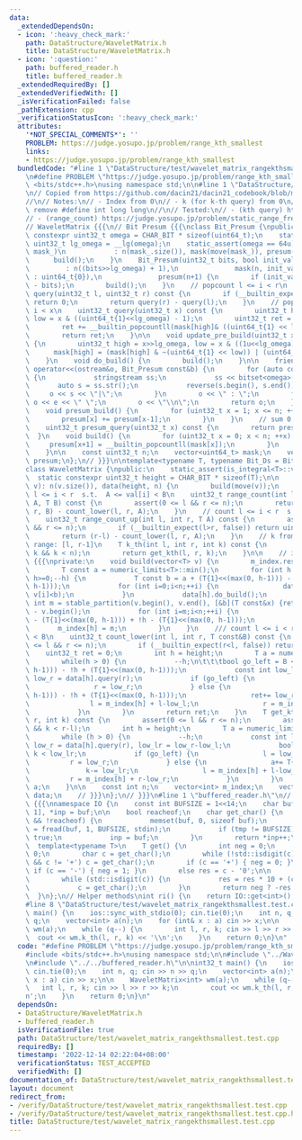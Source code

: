 ```yaml
---
data:
  _extendedDependsOn:
  - icon: ':heavy_check_mark:'
    path: DataStructure/WaveletMatrix.h
    title: DataStructure/WaveletMatrix.h
  - icon: ':question:'
    path: buffered_reader.h
    title: buffered_reader.h
  _extendedRequiredBy: []
  _extendedVerifiedWith: []
  _isVerificationFailed: false
  _pathExtension: cpp
  _verificationStatusIcon: ':heavy_check_mark:'
  attributes:
    '*NOT_SPECIAL_COMMENTS*': ''
    PROBLEM: https://judge.yosupo.jp/problem/range_kth_smallest
    links:
    - https://judge.yosupo.jp/problem/range_kth_smallest
  bundledCode: "#line 1 \"DataStructure/test/wavelet_matrix_rangekthsmallest.test.cpp\"\
    \n#define PROBLEM \"https://judge.yosupo.jp/problem/range_kth_smallest\"\n\n#include\
    \ <bits/stdc++.h>\nusing namespace std;\n\n#line 1 \"DataStructure/WaveletMatrix.h\"\
    \n// Copied from https://github.com/dacin21/dacin21_codebook/blob/master/trees/wavelet_matrix.cpp\n\
    //\n// Notes:\n// - Index from 0\n// - k (for k-th query) from 0\n// - Need to\
    \ remove #define int long long\n//\n// Tested:\n// - (kth query) https://judge.yosupo.jp/problem/range_kth_smallest\n\
    // - (range_count) https://judge.yosupo.jp/problem/static_range_frequency\n\n\
    // WaveletMatrix {{{\n// Bit Presum {{{\nclass Bit_Presum {\npublic:\n    static\
    \ constexpr uint32_t omega = CHAR_BIT * sizeof(uint64_t);\n    static constexpr\
    \ uint32_t lg_omega = __lg(omega);\n    static_assert(omega == 64u);\n\n    Bit_Presum(vector<uint64_t>\
    \ mask_)\n            : n(mask_.size()), mask(move(mask_)), presum(n+1) {\n  \
    \      build();\n    }\n    Bit_Presum(uint32_t bits, bool init_val = 0)\n   \
    \         : n((bits>>lg_omega) + 1),\n              mask(n, init_val ? ~uint64_t{0}\
    \ : uint64_t{0}),\n              presum(n+1) {\n        if (init_val) mask.back()<<=((n<<lg_omega)\
    \ - bits);\n        build();\n    }\n    // popcount l <= i < r\n    uint32_t\
    \ query(uint32_t l, uint32_t r) const {\n        if (__builtin_expect(r < l, false))\
    \ return 0;\n        return query(r) - query(l);\n    }\n    // popcount 0 <=\
    \ i < x\n    uint32_t query(uint32_t x) const {\n        uint32_t high = x>>lg_omega,\
    \ low = x & ((uint64_t{1}<<lg_omega) - 1);\n        uint32_t ret = presum_query(high);\n\
    \        ret += __builtin_popcountll(mask[high]& ((uint64_t{1} << low)-1));\n\
    \        return ret;\n    }\n\n    void update_pre_build(uint32_t x, bool val)\
    \ {\n        uint32_t high = x>>lg_omega, low = x & ((1u<<lg_omega) - 1);\n  \
    \      mask[high] = (mask[high] & ~(uint64_t{1} << low)) | (uint64_t{val}<<low);\n\
    \    }\n    void do_build() {\n        build();\n    }\n\n    friend ostream&\
    \ operator<<(ostream&o, Bit_Presum const&b) {\n        for (auto const& e : b.mask)\
    \ {\n            stringstream ss;\n            ss << bitset<omega>(e);\n     \
    \       auto s = ss.str();\n            reverse(s.begin(), s.end());\n       \
    \     o << s << \"|\";\n        }\n        o << \" : \";\n        for (auto const&e:b.presum)\
    \ o << e << \" \";\n        o << \"\\n\";\n        return o;\n    }\n\nprivate:\n\
    \    void presum_build() {\n        for (uint32_t x = 1; x <= n; ++x) {\n    \
    \        presum[x] += presum[x-1];\n        }\n    }\n    // sum 0 <= i < x\n\
    \    uint32_t presum_query(uint32_t x) const {\n        return presum[x];\n  \
    \  }\n    void build() {\n        for (uint32_t x = 0; x < n; ++x) {\n       \
    \     presum[x+1] = __builtin_popcountll(mask[x]);\n        }\n        presum_build();\n\
    \    }\n\n    const uint32_t n;\n    vector<uint64_t> mask;\n    vector<uint32_t>\
    \ presum;\n};\n// }}}\n\ntemplate<typename T, typename Bit_Ds = Bit_Presum>\n\
    class WaveletMatrix {\npublic:\n    static_assert(is_integral<T>::value);\n  \
    \  static constexpr uint32_t height = CHAR_BIT * sizeof(T);\n\n    WaveletMatrix(vector<T>\
    \ v): n(v.size()), data(height, n) {\n        build(move(v));\n    }\n    // count\
    \ l <= i < r  s.t.  A <= val[i] < B\n    uint32_t range_count(int l, int r, T\
    \ A, T B) const {\n        assert(0 <= l && r <= n);\n        return count_lower(l,\
    \ r, B) - count_lower(l, r, A);\n    }\n    // count l <= i < r  s.t.  A <= val[i]\n\
    \    uint32_t range_count_up(int l, int r, T A) const {\n        assert(0 <= l\
    \ && r <= n);\n        if (__builtin_expect(l>r, false)) return uint32_t{0};\n\
    \        return (r-l) - count_lower(l, r, A);\n    }\n    // k from 0\n    //\
    \ range: [l, r-1]\n    T k_th(int l, int r, int k) const {\n        assert(0 <=\
    \ k && k < n);\n        return get_kth(l, r, k);\n    }\n\n    // internal functions\
    \ {{{\nprivate:\n    void build(vector<T> v) {\n        m_index.resize(height);\n\
    \        T const a = numeric_limits<T>::min();\n        for (int h = height-1;\
    \ h>=0;--h) {\n            T const b = a + (T{1}<<(max(0, h-1))) - !h + (T{1}<<(max(0,\
    \ h-1)));\n            for (int i=0;i<n;++i) {\n                data[h].update_pre_build(i,\
    \ v[i]<b);\n            }\n            data[h].do_build();\n            const\
    \ int m = stable_partition(v.begin(), v.end(), [&b](T const&x) {return x < b;})\
    \ - v.begin();\n            for (int i=m;i<n;++i) {\n                v[i] = v[i]\
    \ - (T{1}<<(max(0, h-1))) + !h - (T{1}<<(max(0, h-1)));\n            }\n     \
    \       m_index[h] = m;\n        }\n    }\n    /// count l <= i < r  s.t.  val[i]\
    \ < B\n    uint32_t count_lower(int l, int r, T const&B) const {\n        assert(0\
    \ <= l && r <= n);\n        if (__builtin_expect(r<l, false)) return 0;\n    \
    \    uint32_t ret = 0;\n        int h = height;\n        T a = numeric_limits<T>::min();\n\
    \        while(h > 0) {\n            --h;\n\t\t\tbool go_left = B < a + (T{1}<<(max(0,\
    \ h-1))) - !h + (T{1}<<(max(0, h-1)));\n            const int low_l = data[h].query(l),\
    \ low_r = data[h].query(r);\n            if (go_left) {\n                l = low_l;\n\
    \                r = low_r;\n            } else {\n                a = a + (T{1}<<(max(0,\
    \ h-1))) - !h + (T{1}<<(max(0, h-1)));\n                ret+= low_r-low_l;\n \
    \               l = m_index[h] + l-low_l;\n                r = m_index[h] + r-low_r;\n\
    \            }\n        }\n        return ret;\n    }\n    T get_kth(int l, int\
    \ r, int k) const {\n        assert(0 <= l && r <= n);\n        assert(0 <= k\
    \ && k < r-l);\n        int h = height;\n        T a = numeric_limits<T>::min();\n\
    \        while (h > 0) {\n            --h;\n            const int low_l = data[h].query(l),\
    \ low_r = data[h].query(r), low_lr = low_r-low_l;\n            bool go_left =\
    \ k < low_lr;\n            if (go_left) {\n                l = low_l;\n      \
    \          r = low_r;\n            } else {\n                a+= T{1}<<h;\n  \
    \              k-= low_lr;\n                l = m_index[h] + l-low_l;\n      \
    \          r = m_index[h] + r-low_r;\n            }\n        }\n        return\
    \ a;\n    }\n\n    const int n;\n    vector<int> m_index;\n    vector<Bit_Ds>\
    \ data;\n    // }}}\n};\n// }}}\n#line 1 \"buffered_reader.h\"\n// Buffered reader\
    \ {{{\nnamespace IO {\n    const int BUFSIZE = 1<<14;\n    char buf[BUFSIZE +\
    \ 1], *inp = buf;\n\n    bool reacheof;\n    char get_char() {\n        if (!*inp\
    \ && !reacheof) {\n            memset(buf, 0, sizeof buf);\n            int tmp\
    \ = fread(buf, 1, BUFSIZE, stdin);\n            if (tmp != BUFSIZE) reacheof =\
    \ true;\n            inp = buf;\n        }\n        return *inp++;\n    }\n  \
    \  template<typename T>\n    T get() {\n        int neg = 0;\n        T res =\
    \ 0;\n        char c = get_char();\n        while (!std::isdigit(c) && c != '-'\
    \ && c != '+') c = get_char();\n        if (c == '+') { neg = 0; }\n        else\
    \ if (c == '-') { neg = 1; }\n        else res = c - '0';\n\n        c = get_char();\n\
    \        while (std::isdigit(c)) {\n            res = res * 10 + (c - '0');\n\
    \            c = get_char();\n        }\n        return neg ? -res : res;\n  \
    \  }\n};\n// Helper methods\nint ri() {\n    return IO::get<int>();\n}\n// }}}\n\
    #line 8 \"DataStructure/test/wavelet_matrix_rangekthsmallest.test.cpp\"\n\nint32_t\
    \ main() {\n    ios::sync_with_stdio(0); cin.tie(0);\n    int n, q; cin >> n >>\
    \ q;\n    vector<int> a(n);\n    for (int& x : a) cin >> x;\n\n    WaveletMatrix<int>\
    \ wm(a);\n    while (q--) {\n        int l, r, k; cin >> l >> r >> k;\n      \
    \  cout << wm.k_th(l, r, k) << '\\n';\n    }\n    return 0;\n}\n"
  code: "#define PROBLEM \"https://judge.yosupo.jp/problem/range_kth_smallest\"\n\n\
    #include <bits/stdc++.h>\nusing namespace std;\n\n#include \"../WaveletMatrix.h\"\
    \n#include \"../../buffered_reader.h\"\n\nint32_t main() {\n    ios::sync_with_stdio(0);\
    \ cin.tie(0);\n    int n, q; cin >> n >> q;\n    vector<int> a(n);\n    for (int&\
    \ x : a) cin >> x;\n\n    WaveletMatrix<int> wm(a);\n    while (q--) {\n     \
    \   int l, r, k; cin >> l >> r >> k;\n        cout << wm.k_th(l, r, k) << '\\\
    n';\n    }\n    return 0;\n}\n"
  dependsOn:
  - DataStructure/WaveletMatrix.h
  - buffered_reader.h
  isVerificationFile: true
  path: DataStructure/test/wavelet_matrix_rangekthsmallest.test.cpp
  requiredBy: []
  timestamp: '2022-12-14 02:22:04+08:00'
  verificationStatus: TEST_ACCEPTED
  verifiedWith: []
documentation_of: DataStructure/test/wavelet_matrix_rangekthsmallest.test.cpp
layout: document
redirect_from:
- /verify/DataStructure/test/wavelet_matrix_rangekthsmallest.test.cpp
- /verify/DataStructure/test/wavelet_matrix_rangekthsmallest.test.cpp.html
title: DataStructure/test/wavelet_matrix_rangekthsmallest.test.cpp
---
```


